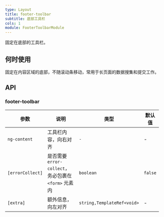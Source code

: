 ```yaml
---
type: Layout
title: footer-toolbar
subtitle: 底部工具栏
cols: 1
module: FooterToolbarModule
---
```


固定在底部的工具栏。

## 何时使用

固定在内容区域的底部，不随滚动条移动，常用于长页面的数据搜集和提交工作。

## API

### footer-toolbar

参数 | 说明 | 类型 | 默认值
----|------|-----|------
`ng-content` | 工具栏内容，向右对齐 | `-` | -
`[errorCollect]` | 是否需要 `error-collect`，务必包裹在 `<form>` 元素内 | `boolean` | `false`
`[extra]` | 额外信息，向左对齐 | `string,TemplateRef<void>` | -
